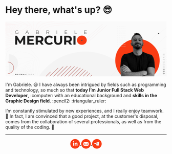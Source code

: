 <!DOCTYPE html>
<html lang="en">
<head>
    <meta charset="UTF-8">
    <meta name="viewport" content="width=device-width, initial-scale=1.0">
    <link rel="stylesheet" href="github-markdown.css">
</head>
<body>
    <main>
        <h1>Hey there, what's up? 😎</h1>
        <img src="https://raw.githubusercontent.com/gabrielemercurio-web/gabrielemercurio-web/master/img/banner-gh-2.png"
            alt=" Gabriele Mercurio - Jr. Full Stack Web Developer">
        <p>I'm Gabriele. 😃 I have always been intrigued by fields such as programming and technology, so much so that
            <strong>today I’m Junior Full Stack Web Developer</strong>, :computer: with an educational background and
            <strong>skills in the Graphic Design field</strong>. :pencil2: :triangular_ruler:</p>
        <p>I’m constantly stimulated by new experiences, and I really enjoy teamwork. 💪 In fact, I am convinced that a
            good
            project, at the customer's disposal, comes from the collaboration of several professionals, as well as from
            the
            quality of the coding. 👾</p>
        <hr>
        <address align="center">
            <a align="center" href="https://www.linkedin.com/in/gabriele-mercurio/"> <img align="center" width="30px"
                    src="https://raw.githubusercontent.com/gabrielemercurio-web/gabrielemercurio-web/master/img/icon-gh-03.png"
                    alt="Linkedin-red-icon"> </a>
            <a align="center" href="mailto:gabrielemercurio.web@gmail.com"> <img align="center" width="30px"
                    src="https://raw.githubusercontent.com/gabrielemercurio-web/gabrielemercurio-web/master/img/icon-gh-05.png"
                    alt="Email-red-icon"> </a>
            <a align="center" href="https://t.me/GabrieleMercurio"> <img align="center" width="30px"
                    src="https://raw.githubusercontent.com/gabrielemercurio-web/gabrielemercurio-web/master/img/icon-gh-04.png"
                    alt="Telegram-red-icon"> </a>
        </address>
    </main>
</body>
</html>